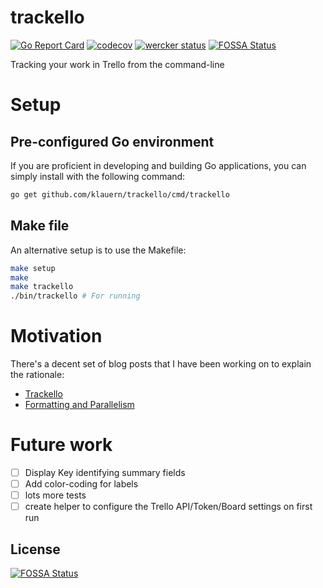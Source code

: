 # trackello
[![Go Report Card](https://goreportcard.com/badge/github.com/klauern/trackello)](https://goreportcard.com/report/github.com/klauern/trackello)
[![codecov](https://codecov.io/gh/klauern/trackello/branch/master/graph/badge.svg)](https://codecov.io/gh/klauern/trackello)
[![wercker status](https://app.wercker.com/status/0d8fcf888b7cf0be0f4e0678b179c341/m "wercker status")](https://app.wercker.com/project/bykey/0d8fcf888b7cf0be0f4e0678b179c341)
[![FOSSA Status](https://app.fossa.io/api/projects/git%2Bgithub.com%2Fklauern%2Ftrackello.svg?type=shield)](https://app.fossa.io/projects/git%2Bgithub.com%2Fklauern%2Ftrackello?ref=badge_shield)

Tracking your work in Trello from the command-line

# Setup

## Pre-configured Go environment

If you are proficient in developing and building Go applications, you can simply install with the following command:

```sh
go get github.com/klauern/trackello/cmd/trackello
```

## Make file

An alternative setup is to use the Makefile:

```sh
make setup
make
make trackello
./bin/trackello # For running
```

# Motivation

There's a decent set of blog posts that I have been working on to explain the rationale:

* [Trackello](http://blog.nickklauer.info/2016/trackello/)
* [Formatting and Parallelism](http://blog.nickklauer.info/2016/trackello_parallelism/)

# Future work

- [ ] Display Key identifying summary fields
- [ ] Add color-coding for labels
- [ ] lots more tests
- [ ] create helper to configure the Trello API/Token/Board settings on first run

## License
[![FOSSA Status](https://app.fossa.io/api/projects/git%2Bgithub.com%2Fklauern%2Ftrackello.svg?type=large)](https://app.fossa.io/projects/git%2Bgithub.com%2Fklauern%2Ftrackello?ref=badge_large)